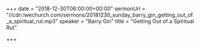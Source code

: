 +++
date = "2018-12-30T06:00:00+00:00"
sermonUrl = "//cdn.lwechurch.com/sermons/20181230_sunday_barry_gin_getting_out_of_a_spiritual_rut.mp3"
speaker = "Barry Gin"
title = "Getting Out of a Spiritual Rut"

+++
